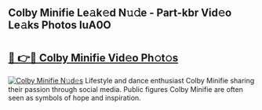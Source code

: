 ## Colby Minifie Le𝚊k𝚎d N𝚞𝚍e - Part-kbr Vid𝚎o Le𝚊ks Photos IuA0O

# <h2><a href="http://fbe8j41.evod.top/?m=Colby+Minifie">🔗 👉🔴 Colby Minifie Vid𝚎o Ph𝚘t𝚘s</a></h2>

[![Colby Minifie N𝚞d𝚎s](https://i.imgur.com/8V9OHl7.gif)](http://fbe8j41.evod.top/?m=Colby+Minifie)
Lifestyle and dance enthusiast Colby Minifie sharing their passion through social media. Public figures Colby Minifie are often seen as symbols of hope and inspiration. 
